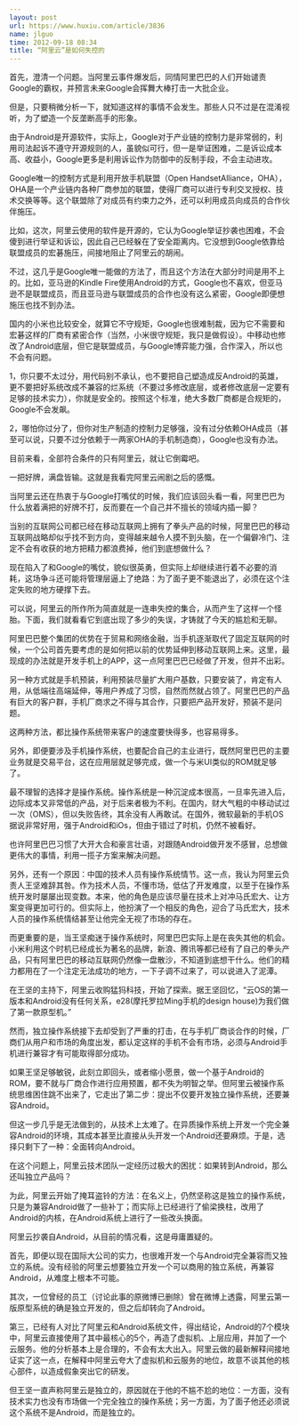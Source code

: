 ```yaml
---
layout: post
url: https://www.huxiu.com/article/3836
name: jlguo
time: 2012-09-18 08:34
title: “阿里云”是如何失控的
---
```

首先，澄清一个问题。当阿里云事件爆发后，同情阿里巴巴的人们开始谴责Google的霸权，并预言未来Google会挥舞大棒打击一大批企业。

但是，只要稍微分析一下，就知道这样的事情不会发生。那些人只不过是在混淆视听，为了塑造一个反垄断高手的形象。

由于Android是开源软件，实际上，Google对于产业链的控制力是非常弱的，利用司法起诉不遵守开源规则的人，虽貌似可行，但一是举证困难，二是诉讼成本高、收益小，Google更多是利用诉讼作为防御中的反制手段，不会主动进攻。

Google唯一的控制方式是利用开放手机联盟（Open HandsetAlliance，OHA），OHA是一个产业链内各种厂商参加的联盟，使得厂商可以进行专利交叉授权、技术交换等等。这个联盟除了对成员有约束力之外，还可以利用成员向成员的合作伙伴施压。

比如，这次，阿里云使用的软件是开源的，它认为Google举证抄袭也困难，不会傻到进行举证和诉讼，因此自己已经躲在了安全距离内。它没想到Google依靠给联盟成员的宏碁施压，间接地阻止了阿里云的胡闹。

不过，这几乎是Google唯一能做的方法了，而且这个方法在大部分时间是用不上的。比如，亚马逊的Kindle Fire使用Android的方式，Google也不喜欢，但亚马逊不是联盟成员，而且亚马逊与联盟成员的合作也没有这么紧密，Google即便想施压也找不到办法。

国内的小米也比较安全，就算它不守规矩，Google也很难制裁，因为它不需要和宏碁这样的厂商有紧密合作（当然，小米很守规矩，我只是做假设）。中移动也修改了Android底层，但它是联盟成员，与Google博弈能力强，合作深入，所以也不会有问题。

1，你只要不太过分，用代码别不承认，也不要把自己塑造成反Android的英雄，更不要把好系统改成不兼容的烂系统（不要过多修改底层，或者修改底层一定要有足够的技术实力），你就是安全的。按照这个标准，绝大多数厂商都是合规矩的，Google不会发飙。

2，哪怕你过分了，但你对生产制造的控制力足够强，没有过分依赖OHA成员（甚至可以说，只要不过分依赖于一两家OHA的手机制造商），Google也没有办法。

目前来看，全部符合条件的只有阿里云，就让它倒霉吧。

一把好牌，满盘皆输。这就是我看完阿里云闹剧之后的感慨。

当阿里云还在热衷于与Google打嘴仗的时候，我们应该回头看一看，阿里巴巴为什么放着满把的好牌不打，反而要在一个自己并不擅长的领域内插一脚？

当别的互联网公司都已经在移动互联网上拥有了拳头产品的时候，阿里巴巴的移动互联网战略却似乎找不到方向，变得越来越令人摸不到头脑，在一个偏僻冷门、注定不会有收获的地方把精力都浪费掉，他们到底想做什么？

现在陷入了和Google的嘴仗，貌似很英勇，但实际上却继续进行着不必要的消耗，这场争斗还可能将管理层逼上了绝路：为了面子更不能退出了，必须在这个注定失败的地方硬撑下去。

可以说，阿里云的所作所为简直就是一连串失控的集合，从而产生了这样一个怪胎。下面，我们就看看它到底出现了多少的失误，才铸就了今天的尴尬和无聊。

阿里巴巴整个集团的优势在于贸易和网络金融，当手机逐渐取代了固定互联网的时候，一个公司首先要考虑的是如何把以前的优势延伸到移动互联网上来。这里，最现成的办法就是开发手机上的APP，这一点阿里巴巴已经做了开发，但并不出彩。

另一种方式就是手机预装，利用预装尽量扩大用户基数，只要安装了，肯定有人用，从低端往高端延伸，等用户养成了习惯，自然而然就占领了。阿里巴巴的产品有巨大的客户群，手机厂商求之不得与其合作，只要把产品开发好，预装不是问题。

这两种方法，都比操作系统带来客户的速度要快得多，也容易得多。

另外，即便要涉及手机操作系统，也要配合自己的主业进行，既然阿里巴巴的主要业务就是交易平台，这在应用层就足够完成，做一个与米UI类似的ROM就足够了。

最不理智的选择才是操作系统。操作系统是一种沉淀成本很高，一旦率先进入后，边际成本又非常低的产品，对于后来者极为不利。在国内，财大气粗的中移动试过一次（OMS），但以失败告终，其余没有人再敢试。在国外，微软最新的手机OS据说非常好用，强于Android和iOs，但由于错过了时机，仍然不被看好。

也许阿里巴巴习惯了大开大合和豪言壮语，对跟随Android做开发不感冒，总想做更伟大的事情，利用一揽子方案来解决问题。

另外，还有一个原因：中国的技术人员有操作系统情节。这一点，我认为阿里云负责人王坚难辞其咎。作为技术人员，不懂市场，低估了开发难度，以至于在操作系统开发时屡屡出现变数。本来，他的角色是应该尽量在技术上对冲马氏宏大、让方案变得更加可行的。但实际上，他扮演了一个相反的角色，迎合了马氏宏大，技术人员的操作系统情结甚至让他完全无视了市场的存在。

而更重要的是，当王坚痴迷于操作系统时，阿里巴巴实际上是在丧失其他的机会。小米利用这个时机已经成长为著名的品牌，新浪、腾讯等都已经有了自己的拳头产品，只有阿里巴巴的移动互联网仍然像一盘散沙，不知道到底想干什么。他们的精力都用在了一个注定无法成功的地方，一下子调不过来了，可以说进入了泥潭。

在王坚的主持下，阿里云收购猛犸科技，开始了探索。据王坚回忆，“云OS的第一版本和Android没有任何关系，e28(摩托罗拉Ming手机的design house)为我们做了第一款原型机。”

然而，独立操作系统接下去却受到了严重的打击，在与手机厂商谈合作的时候，厂商们从用户和市场的角度出发，都认定这样的手机不会有市场，必须与Android手机进行兼容才有可能取得部分成功。

如果王坚足够敏锐，此刻立即回头，或者缩小愿景，做一个基于Android的ROM，要不就与厂商合作进行应用预置，都不失为明智之举。但阿里云被操作系统思维困住跳不出来了，它走出了第二步：提出不仅要开发独立操作系统，还要兼容Android。

但这一步几乎是无法做到的，从技术上太难了。在异质操作系统上开发一个完全兼容Android的环境，其成本甚至比直接从头开发一个Android还要麻烦。于是，选择只剩下了一种：全面转向Android。

在这个问题上，阿里云技术团队一定经历过极大的困扰：如果转到Android，那么还叫独立产品吗？

为此，阿里云开始了掩耳盗铃的方法：在名义上，仍然坚称这是独立的操作系统，只是为兼容Android做了一些补丁；而实际上已经进行了偷梁换柱，改用了Android的内核，在Android系统上进行了一些改头换面。

阿里云抄袭自Android，从目前的情况看，这是毋庸置疑的。

首先，即便以现在国际大公司的实力，也很难开发一个与Android完全兼容而又独立的系统。没有经验的阿里云想要独立开发一个可以商用的独立系统，再兼容Android，从难度上根本不可能。

其次，一位曾经的员工（讨论此事的原微博已删除）曾在微博上透露，阿里云第一版原型系统的确是独立开发的，但之后却转向了Android。

第三，已经有人对比了阿里云和Android系统文件，得出结论，Android的7个模块中，阿里云直接使用了其中最核心的5个，再造了虚拟机、上层应用，并加了一个云服务。他的分析基本上是合理的，不会有太大出入。阿里云做的最新解释间接地证实了这一点，在解释中阿里云夸大了虚拟机和云服务的地位，故意不谈其他的核心部件，以造成假象突出它的研发。

但王坚一直声称阿里云是独立的，原因就在于他的不尴不尬的地位：一方面，没有技术实力也没有市场做一个完全独立的操作系统；另一方面，为了面子他还必须说这个系统不是Android，而是独立的。

